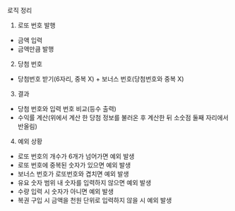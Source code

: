 로직 정리
1. 로또 번호 발행
- 금액 입력
- 금액만큼 발행

2. 당첨 번호
- 당첨번호 받기(6자리, 중복 X) + 보너스 번호(당첨번호와 중복 X)

3. 결과
- 당첨 번호와 입력 번호 비교(등수 출력)
- 수익률 계산(위에서 계산 한 당첨 정보를 불러온 후 계산한 뒤 소숫점 둘째 자리에서 반올림)

4. 예외 상황
- 로또 번호의 개수가 6개가 넘어가면 예외 발생
- 로또 번호에 중복된 숫자가 있으면 예외 발생
- 보너스 번호가 로또번호와 겹치면 예외 발생
- 유요 숫자 범위 내 숫자를 입력하지 않으면 예외 발생
- 수량 입력 시 숫자가 아니면 예외 발생
- 복권 구입 시 금액을 천원 단위로 입력하지 않을 시 예외 발생